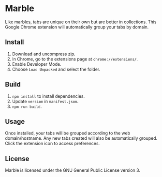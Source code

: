 # Marble

Like marbles, tabs are unique on their own but are better in collections. This Google Chrome extension will automatically group your tabs by domain.

## Install

1. Download and uncompress zip.
2. In Chrome, go to the extensions page at `chrome://extensions/`.
3. Enable Developer Mode.
4. Choose `Load Unpacked` and select the folder.

## Build

1. `npm install` to install dependencies.
2. Update `version` in `manifest.json`.
3. `npm run build`.

## Usage

Once installed, your tabs will be grouped according to the web domain/hostname. Any new tabs created will also be automatically grouped. Click the extension icon to access preferences.

## License

Marble is licensed under the GNU General Public License version 3.
